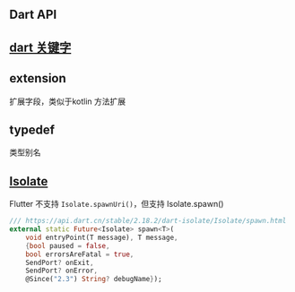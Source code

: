 ## Dart API

## [dart 关键字](https://dart.cn/guides/language/language-tour#keywords)



## extension

扩展字段，类似于kotlin 方法扩展

## typedef

类型别名

## [Isolate](https://dart.cn/guides/language/concurrency#how-isolates-work)

Flutter 不支持 `Isolate.spawnUri()`，但支持 Isolate.spawn()

```dart
/// https://api.dart.cn/stable/2.18.2/dart-isolate/Isolate/spawn.html
external static Future<Isolate> spawn<T>(
    void entryPoint(T message), T message,
    {bool paused = false,
    bool errorsAreFatal = true,
    SendPort? onExit,
    SendPort? onError,
    @Since("2.3") String? debugName});
```


